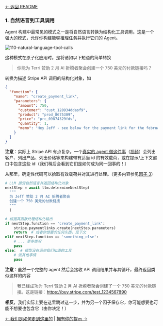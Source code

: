 [← 返回 README](https://github.com/humanlayer/12-factor-agents/blob/main/README.md)

### 1. 自然语言到工具调用

Agent 构建中最常见的模式之一是将自然语言转换为结构化工具调用。这是一个强大的模式，允许你构建能够推理任务并执行它们的 Agent。

![110-natural-language-tool-calls](https://github.com/humanlayer/12-factor-agents/blob/main/img/110-natural-language-tool-calls.png)

这种模式在原子化应用时，是将诸如以下短语的简单转换

> 你能为 Terri 赞助 2 月 AI 折腾者聚会创建一个 750 美元的付款链接吗？

转换为描述 Stripe API 调用的结构化对象，如

```json
{
  "function": {
    "name": "create_payment_link",
    "parameters": {
      "amount": 750,
      "customer": "cust_128934ddasf9",
      "product": "prod_8675309",
      "price": "prc_09874329fds",
      "quantity": 1,
      "memo": "Hey Jeff - see below for the payment link for the february ai tinkerers meetup"
    }
  }
}
```

**注意**：实际上 Stripe API 有点复杂，一个[真实的 agent 做这件事](https://github.com/dexhorthy/mailcrew)（[视频](https://www.youtube.com/watch?v=f_cKnoPC_Oo)）会列出客户、列出产品、列出价格等来构建带有适当 id 的有效载荷，或在提示/上下文窗口中包含这些 id（我们稍后会看到它们是如何成为同一回事的！）

从那里，确定性代码可以拾取有效载荷并对其进行处理。（更多内容参见[因子 3](https://github.com/humanlayer/12-factor-agents/blob/main/content/factor-03-own-your-context-window.md)）

```python
# LLM 接受自然语言并返回结构化对象
nextStep = await llm.determineNextStep(
  """
  为 Jeff 赞助 2 月 AI 折腾者聚会
  创建一个 750 美元的付款链接
  """
  )

# 根据其函数处理结构化输出
if nextStep.function == 'create_payment_link':
    stripe.paymentlinks.create(nextStep.parameters)
    return  # 或者你想要的任何东西，见下文
elif nextStep.function == 'something_else':
    # ... 更多情况
    pass
else:  # 模型没有调用我们知道的工具
    # 做其他事情
    pass
```

**注意**：虽然一个完整的 agent 然后会接收 API 调用结果并与其循环，最终返回类似这样的内容

> 我已经成功为 Terri 赞助 2 月 AI 折腾者聚会创建了一个 750 美元的付款链接。这是链接：https://buy.stripe.com/test_1234567890

**相反**，我们实际上要在这里跳过这一步，并为另一个因子保存它，你可能想要也可能不想要也包含它（由你决定！）

[← 我们是如何走到这里的](https://github.com/humanlayer/12-factor-agents/blob/main/content/brief-history-of-software.md) | [拥有你的提示 →](https://github.com/humanlayer/12-factor-agents/blob/main/content/factor-02-own-your-prompts.md)